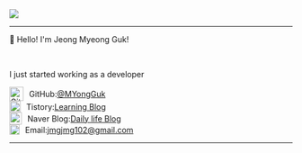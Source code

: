 <img src="https://capsule-render.vercel.app/api?type=Venom&color=A3DCBE&height=300&section=header&text=Jeong%20Myeong%20Guk&fontSize=70" />
<hr>

<p>👋 Hello! I'm Jeong Myeong Guk!</p>
<br>
<p>I just started working as a developer</p>
<div>
    <div style="display: flex; align-items: center;">
        <img src="https://github.githubassets.com/images/modules/logos_page/GitHub-Mark.png" alt="GitHub Logo" width="25">
        <span style="margin-left: 10px;">GitHub: </span>
        <a href="https://github.com/naktan02">@MYongGuk</a>
    </div>
    <div style="display: flex; align-items: center;">
        <img src="https://i.namu.wiki/i/AH3LNI--UepcocCUTpXCOv3Z9t866BLqbjpxyPFX6e7bMDd5XwHd-uYdMgHkWuzd9WGjyoXJwHLxaawoPunjNsopBWE_DWfMnGVJdEWGdi_ou22RlpcH8BSZIlLQbvAinKrUqURUGfMzMQXctGlJb9ESXgpJdfEx2onAYai7k-o.svg" alt="GitHub Logo" width="20">
        <span style="margin-left: 10px;">Tistory: </span>
        <a href="https://naktan.tistory.com/">Learning Blog</a>
    </div>
    <div style="display: flex; align-items: center;">
        <img src="https://i.namu.wiki/i/AH3LNI--UepcocCUTpXCOkTaRGzPB2copMzT_8Pj36H_46_ILbs5vbS9e7g969cn_LVG2wiExhVepx3Ii9sr_Rb_2tfEIx1KP7iwNy1bjonwybEnLYASern9Go7gdeEBo9HZIqeqURoxEoByQkv6rwR93_JoUAEQtnusEnOYB_A.svg" alt="Naver Blog Logo" width="22">
        <span style="margin-left: 10px;">Naver Blog: </span>
        <a href="https://blog.naver.com/naktan_">Daily life Blog</a>
    </div>
    <div style="display: flex; align-items: center;">
       <img src="https://upload.wikimedia.org/wikipedia/commons/thumb/7/7e/Gmail_icon_%282020%29.svg/1280px-Gmail_icon_%282020%29.svg.png" alt="Gmail Icon" width="18">
        <span style="margin-left: 10px;">Email: </span>
        <a href="mailto:jmgjmg102@gmail.com">jmgjmg102@gmail.com</a>
    </div>
</div>









<hr>


